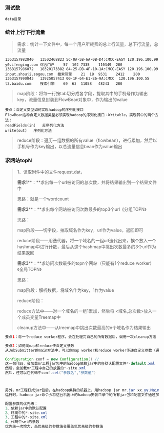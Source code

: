 ### 测试数

```
data目录
```

### 统计上行下行流量

>需求：统计一下文件中，每一个用户所耗费的总上行流量，总下行流量，总流量

```
1363157982040 	13502468823	5C-0A-5B-6A-0B-D4:CMCC-EASY	120.196.100.99	y0.ifengimg.com	综合门户	57	102	7335	110349	200
1363157986072 	18320173382	84-25-DB-4F-10-1A:CMCC-EASY	120.196.100.99	input.shouji.sogou.com	搜索引擎	21	18	9531	2412	200
1363157990043 	13925057413	00-1F-64-E1-E6-9A:CMCC	120.196.100.55	t3.baidu.com	搜索引擎	69	63	11058	48243	200

```

>map阶段：将每一行按tab切分成各字段，提取其中的手机号作为输出key，流量信息封装到FlowBean对象中，作为输出的value

```
要点：自定义类型如何实现hadoop的序列化接口
FlowBean这种自定义数据类型必须实现hadoop的序列化接口：Writable，实现其中的两个方法： 
readFields(in)   反序列化方法
write(out)   序列化方法

```

>reduce阶段：遍历一组数据的所有value（flowbean），进行累加，然后以手机号作为key输出，以总流量信息bean作为value输出

### 求网站topN

>1、读取附件中的文件request.dat，
>
>**需求1****：**求出每一个url被访问的总次数，并将结果输出到一个结果文件中
>
>思路：就是一个wordcount
>
>**需求2****：**求出每个网站被访问次数最多的top3个url《分组TOPN》
>
>思路： 
>
>map阶段——切字段，抽取域名作为key，url作为value，返回即可
>
>reduce阶段——用迭代器，将一个域名的一组url迭代出来，挨个放入一个hashmap中进行计数，最后从这个hashmap中挑出次数最多的3个url作为结果返回
>
>**需求3****：**求访问次数最多的topn个网站（只能有1个reduce worker）《全局TOPN》
>
>思路：
>
>map阶段：解析数据，将域名作为key，1作为value
>
>reduce阶段：
>
>reduce方法中——对一个域名的一组1累加，然后将 <域名,总次数>放入一个成员变量Treemap中
>
>cleanup方法中——从treemap中挑出次数最高的n个域名作为结果输出

```java
要点1：每一个reduce worker程序，会在处理完自己的所有数据后，调用一次cleanup方法

要点2：如何向map和reduce传自定义参数
从JobSubmitter的main方法中，可以向map worker和reduce worker传递自定义参数（通过configuration对象来写入自定义参数）；然后，我们的map方法和reduce方法中，可以通过context.getConfiguration()来取自定义参数 

Configuration conf = new Configuration() //
这一句代码，会加载mr工程jar包中的hadoop依赖jar中的各默认配置文件*-default.xml
然后，会加载mr工程中自己的放置的*-site.xml
然后，还可以在代码中conf.set("参数名","参数值")



另外，mr工程打成jar包后，在hadoop集群的机器上，用hadoop jar mr.jar xx.yy.MainClass
运行时，hadoop jar命令会将这台机器上的hadoop安装目录中的所有jar包和配置文件通通加入运行时的classpath，

配置参数的优先级：
1、依赖jar中的默认配置
2、环境中的*-site.xml
3、工程中的*-site.xml
4、代码中set的参数
优先级一次增大，高优先级的参数值会覆盖低优先级的参数值

```

